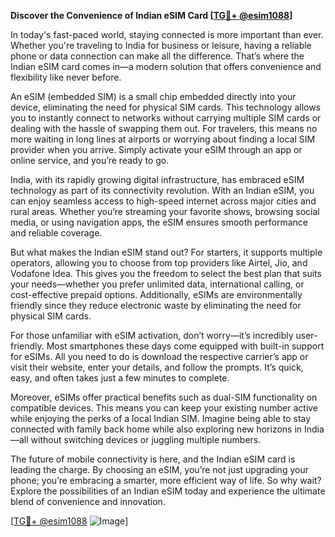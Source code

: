 **Discover the Convenience of Indian eSIM Card [[TG💪+ @esim1088](https://t.me/s/esim1088)]**

In today's fast-paced world, staying connected is more important than ever. Whether you're traveling to India for business or leisure, having a reliable phone or data connection can make all the difference. That’s where the Indian eSIM card comes in—a modern solution that offers convenience and flexibility like never before.

An eSIM (embedded SIM) is a small chip embedded directly into your device, eliminating the need for physical SIM cards. This technology allows you to instantly connect to networks without carrying multiple SIM cards or dealing with the hassle of swapping them out. For travelers, this means no more waiting in long lines at airports or worrying about finding a local SIM provider when you arrive. Simply activate your eSIM through an app or online service, and you’re ready to go.

India, with its rapidly growing digital infrastructure, has embraced eSIM technology as part of its connectivity revolution. With an Indian eSIM, you can enjoy seamless access to high-speed internet across major cities and rural areas. Whether you’re streaming your favorite shows, browsing social media, or using navigation apps, the eSIM ensures smooth performance and reliable coverage.

But what makes the Indian eSIM stand out? For starters, it supports multiple operators, allowing you to choose from top providers like Airtel, Jio, and Vodafone Idea. This gives you the freedom to select the best plan that suits your needs—whether you prefer unlimited data, international calling, or cost-effective prepaid options. Additionally, eSIMs are environmentally friendly since they reduce electronic waste by eliminating the need for physical SIM cards.

For those unfamiliar with eSIM activation, don’t worry—it’s incredibly user-friendly. Most smartphones these days come equipped with built-in support for eSIMs. All you need to do is download the respective carrier’s app or visit their website, enter your details, and follow the prompts. It’s quick, easy, and often takes just a few minutes to complete.

Moreover, eSIMs offer practical benefits such as dual-SIM functionality on compatible devices. This means you can keep your existing number active while enjoying the perks of a local Indian SIM. Imagine being able to stay connected with family back home while also exploring new horizons in India—all without switching devices or juggling multiple numbers.

The future of mobile connectivity is here, and the Indian eSIM card is leading the charge. By choosing an eSIM, you’re not just upgrading your phone; you’re embracing a smarter, more efficient way of life. So why wait? Explore the possibilities of an Indian eSIM today and experience the ultimate blend of convenience and innovation.

[[TG💪+ @esim1088](https://t.me/s/esim1088) ![Image](https://i.postimg.cc/Y0z9fWf4/image.png)]